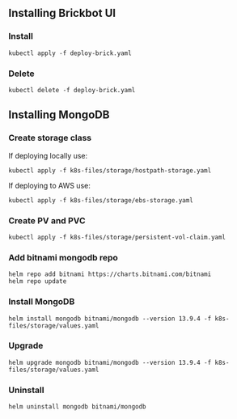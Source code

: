 ## Installing Brickbot UI
### Install
```
kubectl apply -f deploy-brick.yaml
```
### Delete
```
kubectl delete -f deploy-brick.yaml
```

## Installing MongoDB

### Create storage class
If deploying locally use:
```
kubectl apply -f k8s-files/storage/hostpath-storage.yaml
```
If deploying to AWS use: 
```
kubectl apply -f k8s-files/storage/ebs-storage.yaml
```
### Create PV and PVC
```
kubectl apply -f k8s-files/storage/persistent-vol-claim.yaml
```
### Add bitnami mongodb repo
```
helm repo add bitnami https://charts.bitnami.com/bitnami
helm repo update
```
### Install MongoDB
```
helm install mongodb bitnami/mongodb --version 13.9.4 -f k8s-files/storage/values.yaml
```

### Upgrade
```
helm upgrade mongodb bitnami/mongodb --version 13.9.4 -f k8s-files/storage/values.yaml
```

### Uninstall
```
helm uninstall mongodb bitnami/mongodb
```